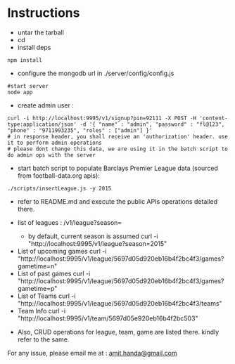 # Instructions

* untar the tarball
* cd <untarred-directory>
* install deps
```
npm install
```

* configure the mongodb url in ./server/config/config.js
```
#start server
node app
```

* create admin user :
```
curl -i http://localhost:9995/v1/signup?pin=92111 -X POST -H 'content-type:application/json' -d '{ "name" : "admin", "password" : "fl@123", "phone" : "9711993235", "roles" : ["admin"] }'
# in response header, you shall receive an 'authorization' header. use it to perform admin operations
# please dont change this data, we are using it in the batch script to do admin ops with the server
```

* start batch script to populate Barclays Premier League data (sourced from football-data.org apis):
```
./scripts/insertLeague.js -y 2015
```

* refer to README.md and execute the public APIs operations detailed there.
+ list of leagues : /v1/league?season=<year>
  - by default, current season is assumed
  curl -i "http://localhost:9995/v1/league?season=2015"
+ List of upcoming games
  curl -i "http://localhost:9995/v1/league/5697d05d920eb16b4f2bc4f3/games?gametime=n"
+ List of past games
  curl -i "http://localhost:9995/v1/league/5697d05d920eb16b4f2bc4f3/games?gametime=p"
+ List of Teams
  curl -i "http://localhost:9995/v1/league/5697d05d920eb16b4f2bc4f3/teams"
+ Team Info
  curl -i "http://localhost:9995/v1/team/5697d05e920eb16b4f2bc503"

* Also, CRUD operations for league, team, game are listed there. kindly refer to the same.


For any issue, please email me at : amit.handa@gmail.com
